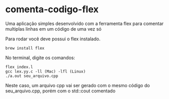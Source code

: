 # comenta-codigo-flex
Uma aplicação simples desenvolvido com a ferramenta flex para comentar multiplas linhas em um código de uma vez só

Para rodar você deve possui o flex instalado.

    brew install flex

No terminal, digite os comandos:

    flex index.l
    gcc lex.yy.c -ll (Mac) -lfl (Linux)
    ./a.out seu_arquivo.cpp

Neste caso, um arquivo cpp vai ser gerado com o mesmo código do seu_arquivo.cpp, porém com o std::cout comentado
